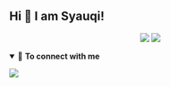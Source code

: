 ## Hi 👋 I am Syauqi!
<p align = "center">
 <img src="https://github-readme-stats.vercel.app/api?username=syauqqii&&show_icons=true&title_color=00ffff&icon_color=63a2ff&text_color=ffffff&bg_color=0D1117&hide=contribs&hide_border=true"/>
<img src="https://github-readme-stats.vercel.app/api/top-langs/?username=syauqqii&title_color=00ffff&icon_color=63a2ff&text_color=ffffff&bg_color=0D1117&hide=css%2Chtml&layout=compact&hide_border=true" /></p>
<details open>

<summary>🤝 <b>To connect with me<b></summary>

<p align = "center">
  


[<img src = "https://img.shields.io/badge/instagram-%23E4405F.svg?&style=for-the-badge&logo=instagram&logoColor=white">](https://www.instagram.com/syaauqqii/)
